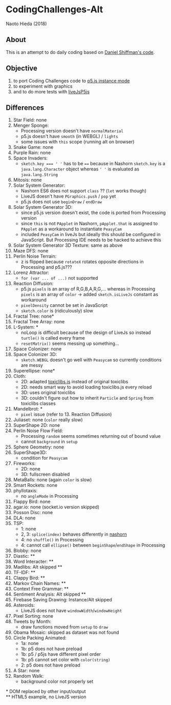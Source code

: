 CodingChallenges-Alt
========

Naoto Hieda (2018)

About
--------

This is an attempt to do daily coding based on [Daniel Shiffman's code](https://github.com/CodingTrain/Rainbow-Code).

Objective
--------

1. to port Coding Challenges code to [p5.js instance mode](https://github.com/processing/p5.js/wiki/Global-and-instance-mode)
1. to experiment with graphics
1. and to do more tests with [liveJsP5js](https://github.com/micuat/liveJsP5js)

Differences
--------

1. Star Field: none
1. Menger Sponge:
    * Processing version doesn't have `normalMaterial`
    * p5.js doesn't have `smooth` (in WEBGL) / `lights`
    * some issues with `this` scope (running alt on browser)
1. Snake Game: none
1. Purple Rain: none
1. Space Invaders:
    * `sketch.key === ' '` has to be `==` because in Nashorn `sketch.key` is a `java.lang.Character` object whereas `' '` is evaluated as `java.lang.String`
1. Mitosis: none
1. Solar System Generator:
    * Nashorn ES6 does not support `class` ?? (`let` works though)
    * LiveJS doesn't have `PGraphics.push` / `pop` yet
    * p5.js does not use `beginDraw` / `endDraw`
1. Solar System Generator 3D:
    * since p5.js version doesn't exist, the code is ported from Processing version
    * since `this` is not `PApplet` in Nashorn, `pApplet.that` is assigned to `PApplet` as a workaround to instantiate `PeasyCam`
    * included `PeasyCam` in liveJs but ideally this should be configured in JavaScript. But Processing IDE needs to be hacked to achieve this
1. Solar System Generator 3D Texture: same as above
1. Maze DFS: none
1. Perlin Noise Terrain:
    * z is flipped because `rotateX` rotates opposite directions in Processing and p5.js???
1. Lorenz Attractor:
    * `for (var ... of ...)` not supported
1. Reaction Diffusion:
    * p5.js `pixels` is an array of R,G,B,A,R,G,... whereas in Processing `pixels` is an array of `color` -> added `sketch.isLiveJs` constant as workaround
    * `pixelDensity` cannot be set in JavaScript
    * `sketch.color` is (ridiculously) slow
1. Fractal Tree: none*
1. Fractal Tree Array: none
1. L-System: *
    * noLoop is difficult because of the design of LiveJs so instead `turtle()` is called every frame
    * `resetMatrix()` seems messing up something...
1. Space Colonizer: none
1. Space Colonizer 3D:
    * `sketch.WEBGL` doesn't go well with `Peasycam` so currently conditions are messy
1. Superellipse: none*
1. Cloth:
    * 2D: adapted [toxiclibs.js](https://github.com/hapticdata/toxiclibsjs) instead of original toxiclibs
    * 2D: needs smart way to avoid loading toxiclibs.js every reload
    * 3D: uses original toxiclibs
    * 3D: couldn't figure out how to inherit `Particle` and `Spring` from toxiclibs classes
1. Mandelbrot: *
    * `pixel` issue (refer to 13. Reaction Diffusion)
1. Juliaset: none (`color` really slow)
1. SuperShape 2D: none
1. Perlin Noise Flow Field:
    * Processing `random` seems sometimes returning out of bound value
    * cannot `background` in `setup`
1. Sphere Geometry: none
1. SuperShape3D:
    * condition for `Peasycam`
1. Fireworks:
    * 2D: none
    * 3D: fullscreen disabled
1. MetaBalls: none (again `color` is slow)
1. Smart Rockets: none
1. phyllotaxis:
    * no `angleMode` in Processing
1. Flappy Bird: none
1. agar.io: none (socket.io version skipped)
1. Posson Disc: none
1. DLA: none
1. TSP:
    * 1: none
    * 2, 3: `splice(index)` behaves differently in [nashorn](https://bugs.openjdk.java.net/browse/JDK-8023252)
    * 4: no `shuffle()` in Processing
    * 4: cannot call `ellipse()` between `beginShape`/`endShape` in Processing
1. Blobby: none
1. Diastic: \*\*
1. Word Interacter: \*\*
1. Madlibs: Alt skipped \*\*
1. TF-IDF: \*\*
1. Clappy Bird: \*\*
1. Markov Chain Names: \*\*
1. Context Free Grammar: \*\*
1. Sentiment Analysis: Alt skipped  \*\*
1. Firebase Saving Drawing: Instance/Alt skipped
1. Asteroids:
    * LiveJS does not have `windowWidth`/`windowHeight`
1. Pixel Sorting: none
1. Tweets by Month:
    * draw functions moved from `setup` to `draw`
1. Obama Mosaic: skipped as dataset was not found
1. Circle Packing Animated:
    * 1a: none
    * 1b: p5 does not have preload
    * 1b: p5 / p5js have different pixel order
    * 1b: p5 cannot set color with `color(string)`
    * 2: p5 does not have preload
1. A Star: none
1. Random Walk:
    * background color not properly set

\* DOM replaced by other input/output  
\*\* HTML5 example, no LiveJS version
